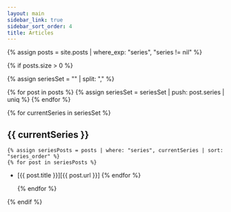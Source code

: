 ```yaml
---
layout: main
sidebar_link: true
sidebar_sort_order: 4
title: Articles
---
```


{% assign posts = site.posts | where_exp: "series", "series != nil" %}

{% if posts.size > 0 %}

  {% assign seriesSet = "" | split: "," %}

  {% for post in posts %}
    {% assign seriesSet = seriesSet | push: post.series | uniq %}
  {% endfor %}

  {% for currentSeries in seriesSet %}

## {{ currentSeries }}

    {% assign seriesPosts = posts | where: "series", currentSeries | sort: "series_order" %}
    {% for post in seriesPosts %}
* [{{ post.title }}][{{ post.url }}]
    {% endfor %}

  {% endfor %}

{% endif %}